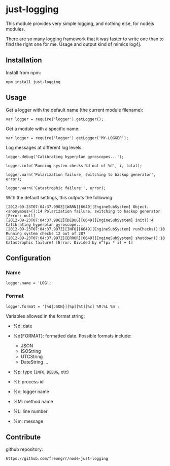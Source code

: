 just-logging
==================

This module provides very simple logging, and nothing else, for nodejs modules.

There are so many logging framework that it was faster to write one than to find
the right one for me. Usage and output kind of mimics log4j.

Installation
------------

Install from npm:

    npm install just-logging

Usage
-----

Get a logger with the default name (the current module filename):

    var logger = require('logger').getLogger();

Get a module with a specific name:

    var logger = require('logger').getLogger('MY-LOGGER');

Log messages at different log levels:

    logger.debug('Calibrating hyperplan gyroscopes...');

    logger.info('Running system checks %d out of %d', i, total);

    logger.warn('Polarization failure, switching to backup generator', error);

    logger.warn('Catastrophic failure!', error);

With the default settings, this outputs the following:

    [2012-09-23T07:04:37.990Z][WARN][6649][EngineSubSystem] Object.<anonymous>():14 Polarization failure, switching to backup generator [Error: null]
    [2012-09-23T07:04:37.996Z][DEBUG][6649][EngineSubSystem] init():4 Calibrating hyperplan gyroscope...
    [2012-09-23T07:04:37.997Z][INFO][6649][EngineSubSystem] runChecks():10 Running system checks 12 out of 287
    [2012-09-23T07:04:37.997Z][ERROR][6649][EngineSubSystem] shutdown():18 Catastrophic failure! [Error: Divided by e^(pi * i) + 1]

Configuration
-------------

### Name

    logger.name = 'LOG';

### Format

    logger.format = '[%d{JSON}][%p][%t][%c] %M:%L %m';

Variables allowed in the format string:

* %d: date

* %d{FORMAT}: formatted date. Possible formats include:

    * JSON
    * ISOString
    * UTCString
    * DateString
    ...

* %p: type (`INFO`, `DEBUG`, etc)

* %t: process id

* %c: logger name

* %M: method name

* %L: line number

* %m: message

Contribute
----------

github repository:

    https://github.com/freongrr/node-just-logging
